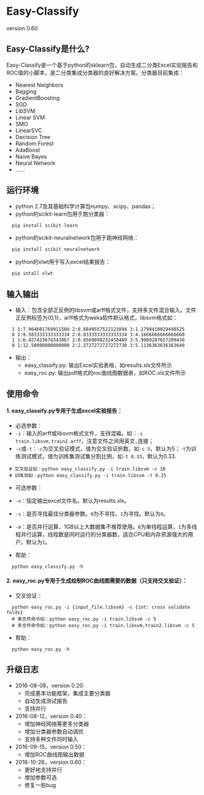# Easy-Classify
version 0.60

## Easy-Classify是什么?

Easy-Classify是一个基于python的sklearn包，自动生成二分类Excel实验报告和ROC值的小脚本，是二分类集成分类器的良好解决方案。分类器目前集成：

* Nearest Neighbors
* Bagging
* GradientBoosting
* SGD
* LibSVM
* Linear SVM
* SMO
* LinearSVC
* Decision Tree
* Random Forest
* AdaBoost
* Naive Bayes
* Neural Network
* ......

## 运行环境

* python 2.7及其基础科学计算包numpy、scipy、pandas；
* python的scikit-learn包用于跑分类器：
```python
  pip install scikit-learn
```
* python的scikit-neuralnetwork包用于跑神经网络：
```python
  pip install scikit-neuralnetwork
```
* python的xlwt用于写入excel结果报告：
```python
  pip intall xlwt
```

## 输入输出

* 输入：包含全部正反例的libsvm或arff格式文件，支持多文件混合输入。文件正反例标签为{0,1}，arff格式为weka软件默认格式，libsvm格式如：
```ssh
  1 1:7.964601769911504 2:0.8849557522123894 3:1.1799410029498525
  0 1:9.583333333333334 2:0.8333333333333334 3:4.1666666666666660
  1 1:6.427423674343867 2:0.8569898232458489 3:5.9989287627209430
  0 1:12.50000000000000 2:2.2727272727272730 3:5.1136363636363640
```
* 输出：
  * easy_classify.py: 输出Excel实验表格，如results.xls文件所示
  * easy_roc.py: 输出pdf格式的roc曲线图数据表，如ROC.xls文件所示
 
## 使用命令

#### 1. easy_classify.py专用于生成excel实验报告：

* 必选参数：
 * `-i`：输入的arff或libsvm格式文件，支持混输。如：`-i train.libsvm,train2.arff`，注意文件之间用英文`,`连接；
 * `-c`或`-t`：`-c`为交叉验证模式，值为交叉验证折数，如`-c 5`，默认为5；`-t`为训练测试模式，值为训练集测试集分割比例，如`-t 0.33`，默认为0.33.
 
 ```ssh
  # 交叉验证如：python easy_classify.py -i train.libsvm -c 10
  # 训练测如：python easy_classify.py -i train.libsvm -t 0.25
 ```

* 可选参数：
 * `-o`：指定输出excel文件名。默认为results.xls。
 * `-s`：是否寻找最佳分类器参数。`0`为不寻找，`1`为寻找。默认为`0`。
 * `-m`：是否并行运算，1GB以上大数据集不推荐使用。`0`为单线程运算，`1`为多线程并行运算，线程数是同时运行的分类器数，适合CPU和内存资源强大的用户。默认为`1`。

* 帮助：
```ssh
  python easy_classify.py -h
```
#### 2. easy_roc.py专用于生成绘制ROC曲线图需要的数据（只支持交叉验证）：
* 交叉验证：
```ssh
  python easy_roc.py -i {input_file.libsvm} -c {int: cross validate folds}
  # 单文件命令如：python easy_roc.py -i train.libsvm -c 5
  # 多文件命令如：python easy_roc.py -i train.libsvm,train2.libsvm -c 5
```

* 帮助：
```ssh
  python easy_roc.py -h
```

## 升级日志
 * 2016-08-08，version 0.20:
   * 完成基本功能框架，集成主要分类器
   * 自动生成测试报告
   * 支持并行
 * 2016-08-12，version 0.40：
   * 增加神经网络等更多分类器
   * 增加分类器参数自动调优
   * 支持多种文件同时输入
 * 2016-09-15，version 0.50：
   * 增加ROC曲线图输出数据
 * 2016-10-26，version 0.60：
   * 更好地支持并行
   * 增加参数可选
   * 修复一些bug
 
 
